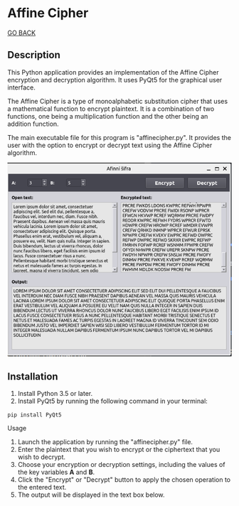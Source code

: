 # Affine Cipher

[GO BACK](https://github.com/0xMartin/UTB-FAI-programs)

## Description

This Python application provides an implementation of the Affine Cipher encryption and decryption algorithm. It uses PyQt5 for the graphical user interface.

The Affine Cipher is a type of monoalphabetic substitution cipher that uses a mathematical function to encrypt plaintext. It is a combination of two functions, one being a multiplication function and the other being an addition function.

The main executable file for this program is "affinecipher.py". It provides the user with the option to encrypt or decrypt text using the Affine Cipher algorithm.

<img src="./img/img1.png"> 

## Installation

1. Install Python 3.5 or later.
1. Install PyQt5 by running the following command in your terminal:

```
pip install PyQt5 
```

Usage

1. Launch the application by running the "affinecipher.py" file.
1. Enter the plaintext that you wish to encrypt or the ciphertext that you wish to decrypt.
1. Choose your encryption or decryption settings, including the values of the key variables __A__ and __B__.
1. Click the "Encrypt" or "Decrypt" button to apply the chosen operation to the entered text.
1. The output will be displayed in the text box below.